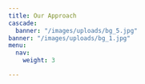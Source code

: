 ```yaml
---
title: Our Approach
cascade:
  banner: "/images/uploads/bg_5.jpg"
banner: "/images/uploads/bg_1.jpg"
menu:
  nav:
    weight: 3

---
```

